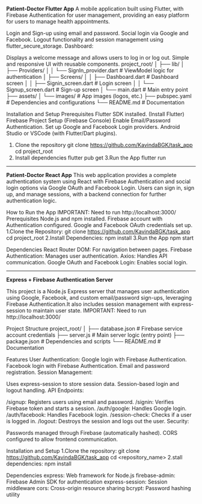 **Patient-Doctor Flutter App**
A mobile application built using Flutter, with Firebase Authentication for user management, providing an easy platform for users to manage health appointments.

Login and Sign-up using email and password.
Social login via Google and Facebook.
Logout functionality and session management using flutter_secure_storage.
Dashboard:

Displays a welcome message and allows users to log in or log out.
Simple and responsive UI with reusable components.
project_root/
│
├── lib/
│   ├── Providers/ 
│   │   └── SignIn_provider.dart        # ViewModel logic for authentication
│   ├── Screens/
│   │   ├── Dashboard.dart              # Dashboard screen
│   │   ├── Signin_screen.dart          # Login screen
│   │   └── Signup_screen.dart          # Sign-up screen
│   └── main.dart                       # Main entry point
├── assets/
│   └── images/                         # App images (logos, etc.)
├── pubspec.yaml                        # Dependencies and configurations
└── README.md                           # Documentation

Installation and Setup
Prerequisites
Flutter SDK installed. (Install Flutter)
Firebase Project Setup (Firebase Console)
Enable Email/Password Authentication.
Set up Google and Facebook Login providers.
Android Studio or VSCode (with Flutter/Dart plugins).
1. Clone the repository
git clone https://github.com/KavindaBGK/task_app
cd project_root
2. Install dependencies
flutter pub get
3.Run the App
flutter run

---------------------------------------------------------------------------------------------------------------------------------------------------------------------

**Patient-Doctor React App**
This web application provides a complete authentication system using React with Firebase Authentication and social login options via Google OAuth and Facebook Login. 
Users can sign in, sign up, and manage sessions, with a backend connection for further authentication logic.

How to Run the App
IMPORTANT: Need to run http://localhost:3000/
Prerequisites
Node.js and npm installed.
Firebase account with Authentication configured.
Google and Facebook OAuth credentials set up.
1.Clone the Repository:
git clone https://github.com/KavindaBGK/task_app
cd project_root
2.Install Dependencies:
npm install
3.Run the App
npm start

Dependencies
React Router DOM: For navigation between pages.
Firebase Authentication: Manages user authentication.
Axios: Handles API communication.
Google OAuth and Facebook Login: Enables social login.

---------------------------------------------------------------------------------------------------------------------------------------------------------------------

**Express + Firebase Authentication Server**

This project is a Node.js Express server that manages user authentication using Google, Facebook, and custom email/password sign-ups, 
leveraging Firebase Authentication.It also includes session management with express-session to maintain user state.
IMPORTANT: Need to run http://localhost:3000/

Project Structure
project_root/
│
├── database.json                # Firebase service account credentials
├── server.js                    # Main server logic (entry point)
├── package.json                 # Dependencies and scripts
└── README.md                    # Documentation

Features
User Authentication:
Google login with Firebase Authentication.
Facebook login with Firebase Authentication.
Email and password registration.
Session Management:

Uses express-session to store session data.
Session-based login and logout handling.
API Endpoints:

/signup: Registers users using email and password.
/signin: Verifies Firebase token and starts a session.
/auth/google: Handles Google login.
/auth/facebook: Handles Facebook login.
/session-check: Checks if a user is logged in.
/logout: Destroys the session and logs out the user.
Security:

Passwords managed through Firebase (automatically hashed).
CORS configured to allow frontend communication.

Installation and Setup
1.Clone the repository:
git clone https://github.com/KavindaBGK/task_app
cd <repository_name>
2.stall dependencies:
npm install

Dependencies
express: Web framework for Node.js
firebase-admin: Firebase Admin SDK for authentication
express-session: Session middleware
cors: Cross-origin resource sharing
bcrypt: Password hashing utility



















